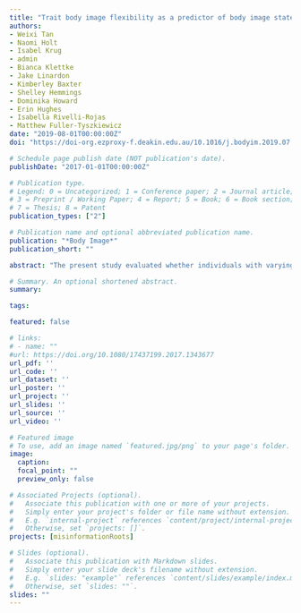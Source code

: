 ```yaml
---
title: "Trait body image flexibility as a predictor of body image states in everyday life of young Australian women"
authors:
- Weixi Tan
- Naomi Holt
- Isabel Krug
- admin
- Bianca Klettke
- Jake Linardon
- Kimberley Baxter
- Shelley Hemmings
- Dominika Howard
- Erin Hughes
- Isabella Rivelli-Rojas
- Matthew Fuller-Tyszkiewicz
date: "2019-08-01T00:00:00Z"
doi: "https://doi-org.ezproxy-f.deakin.edu.au/10.1016/j.bodyim.2019.07.006"

# Schedule page publish date (NOT publication's date).
publishDate: "2017-01-01T00:00:00Z"

# Publication type.
# Legend: 0 = Uncategorized; 1 = Conference paper; 2 = Journal article;
# 3 = Preprint / Working Paper; 4 = Report; 5 = Book; 6 = Book section;
# 7 = Thesis; 8 = Patent
publication_types: ["2"]

# Publication name and optional abbreviated publication name.
publication: "*Body Image*"
publication_short: ""

abstract: "The present study evaluated whether individuals with varying levels of trait body image flexibility differ in the severity, variability, and correlates of state body dissatisfaction experienced in their daily lives. One hundred and forty-seven women completed a baseline measure of trait body image flexibility, followed by a 7-day ecological momentary assessment phase in which participants self-reported state body dissatisfaction, disordered eating behavior, drive for thinness, and appearance comparisons at 10 semi-random intervals daily. Higher trait body image flexibility predicted lower average scores, less frequent reporting of high state body dissatisfaction, and less variability in their state body dissatisfaction ratings. Individuals with higher trait body image flexibility were also less likely to engage in a range of behaviors and cognitions previously shown to produce body dissatisfaction, including upward appearance comparisons, drive for thinness, binge eating, and dieting. However, few of these state-based relationships involving body dissatisfaction and these related behaviors and cognitions were moderated by trait body image flexibility. Overall, this pattern of findings suggests that body image flexible individuals may have less negative body image because they are less inclined to engage in behaviors and cognitions in their daily lives that encourage negative body image."

# Summary. An optional shortened abstract.
summary: 

tags:

featured: false

# links:
# - name: ""
#url: https://doi.org/10.1080/17437199.2017.1343677
url_pdf: ''
url_code: ''
url_dataset: ''
url_poster: ''
url_project: ''
url_slides: ''
url_source: ''
url_video: ''

# Featured image
# To use, add an image named `featured.jpg/png` to your page's folder. 
image:
  caption: 
  focal_point: ""
  preview_only: false

# Associated Projects (optional).
#   Associate this publication with one or more of your projects.
#   Simply enter your project's folder or file name without extension.
#   E.g. `internal-project` references `content/project/internal-project/index.md`.
#   Otherwise, set `projects: []`.
projects: [misinformationRoots]

# Slides (optional).
#   Associate this publication with Markdown slides.
#   Simply enter your slide deck's filename without extension.
#   E.g. `slides: "example"` references `content/slides/example/index.md`.
#   Otherwise, set `slides: ""`.
slides: ""
---
```

